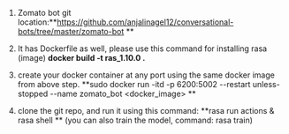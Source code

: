 1. Zomato bot git location:**https://github.com/anjalinagel12/conversational-bots/tree/master/zomato-bot
**
2. It has Dockerfile as well, please use this command for installing rasa (image)
**docker build -t ras_1.10.0 .**

3. create your docker container at any port using the same docker image from above step.
**sudo docker run -itd -p 6200:5002  --restart unless-stopped --name zomato_bot <docker_image>
**​ 
4. clone the git repo, and run it using this command: 
  **rasa run actions & rasa shell
**  (you can also train the model, command: rasa train)
